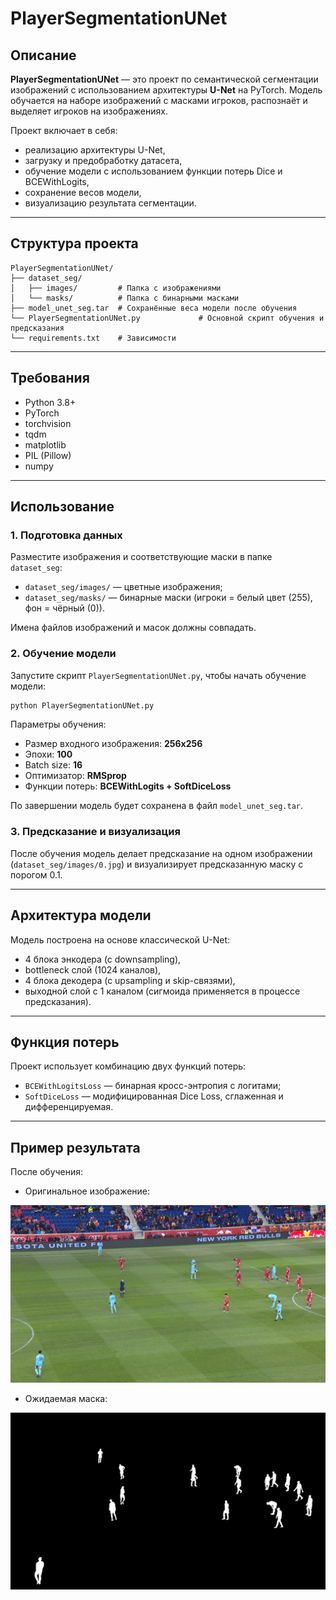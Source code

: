 
# PlayerSegmentationUNet

## Описание

**PlayerSegmentationUNet** — это проект по семантической сегментации изображений с использованием архитектуры **U-Net** на PyTorch. Модель обучается на наборе изображений с масками игроков, распознаёт и выделяет игроков на изображениях.

Проект включает в себя:
- реализацию архитектуры U-Net,
- загрузку и предобработку датасета,
- обучение модели с использованием функции потерь Dice и BCEWithLogits,
- сохранение весов модели,
- визуализацию результата сегментации.

---

## Структура проекта

```
PlayerSegmentationUNet/
├── dataset_seg/
│   ├── images/         # Папка с изображениями
│   └── masks/          # Папка с бинарными масками
├── model_unet_seg.tar  # Сохранённые веса модели после обучения
└── PlayerSegmentationUNet.py             # Основной скрипт обучения и предсказания
└── requirements.txt    # Зависимости
```

---

## Требования

- Python 3.8+
- PyTorch
- torchvision
- tqdm
- matplotlib
- PIL (Pillow)
- numpy

---

## Использование

### 1. Подготовка данных

Разместите изображения и соответствующие маски в папке `dataset_seg`:
- `dataset_seg/images/` — цветные изображения;
- `dataset_seg/masks/` — бинарные маски (игроки = белый цвет (255), фон = чёрный (0)).

Имена файлов изображений и масок должны совпадать.

### 2. Обучение модели

Запустите скрипт `PlayerSegmentationUNet.py`, чтобы начать обучение модели:

```bash
python PlayerSegmentationUNet.py
```

Параметры обучения:
- Размер входного изображения: **256x256**
- Эпохи: **100**
- Batch size: **16**
- Оптимизатор: **RMSprop**
- Функции потерь: **BCEWithLogits + SoftDiceLoss**

По завершении модель будет сохранена в файл `model_unet_seg.tar`.

### 3. Предсказание и визуализация

После обучения модель делает предсказание на одном изображении (`dataset_seg/images/0.jpg`) и визуализирует предсказанную маску с порогом 0.1.

---

## Архитектура модели

Модель построена на основе классической U-Net:

- 4 блока энкодера (с downsampling),
- bottleneck слой (1024 каналов),
- 4 блока декодера (с upsampling и skip-связями),
- выходной слой с 1 каналом (сигмоида применяется в процессе предсказания).

---

## Функция потерь

Проект использует комбинацию двух функций потерь:

- `BCEWithLogitsLoss` — бинарная кросс-энтропия с логитами;
- `SoftDiceLoss` — модифицированная Dice Loss, сглаженная и дифференцируемая.

---

## Пример результата

После обучения:

- Оригинальное изображение:

![Original Image](dataset_seg/images/0.jpg)

- Ожидаемая маска:

![Prediction Mask](dataset_seg/masks/0.png)

